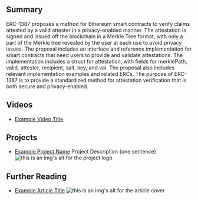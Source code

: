 ## Summary

ERC-1387 proposes a method for Ethereum smart contracts to verify claims attested by a valid attester in a privacy-enabled manner. The attestation is signed and issued off the blockchain in a Merkle Tree format, with only a part of the Merkle tree revealed by the user at each use to avoid privacy issues. The proposal includes an interface and reference implementation for smart contracts that need users to provide and validate attestations. The implementation includes a struct for attestation, with fields for merklePath, valid, attester, recipient, salt, key, and val. The proposal also includes relevant implementation examples and related ERCs. The purpose of ERC-1387 is to provide a standardized method for attestation verification that is both secure and privacy-enabled.

## Videos

- [Example Video Title](https://www.youtube.com/watch?v=TDGq4aeevgY)

## Projects

- [Example Project Name](https://xxxx.xxx/xxxxx) Project Description (one sentence) ![this is an img's alt for the project logo](https://xxxx.xxx/project-logo.xxx)

## Further Reading

- [Example Article Title](https://xxxx.xxx/xxxxx) ![this is an img's alt for the article cover](https://xxxx.xxx/article-cover.xxx)
